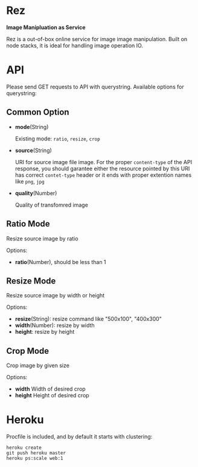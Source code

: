Rez
===

**Image Manipluation as Service**

Rez is a out-of-box online service for image image manipulation. Built on node stacks, it is ideal for handling image operation IO.


API
===

Please send GET requests to API with querystring. Available options for querystring:

Common Option
-------------

  * **mode**(String)

    Existing mode: `ratio`, `resize`, `crop`
  
  * **source**(String)

    URI for source image file image. For the proper `content-type` of the API response, you should garantee either the resource pointed by this URI has correct `contet-type` header or it ends with proper extention names like `png`, `jpg`
    
  * **quality**(Number)

    Quality of transfomred image


Ratio Mode
----------

Resize source image by ratio

Options:
  
  * **ratio**(Number), should be less than 1
  

Resize Mode
-----------

Resize source image by width or height

Options: 

  * **resize**(String): resize command like "500x100", "400x300"
  * **width**(Number): resize by width
  * **height**: resize by height


Crop Mode
---------

Crop image by given size

Options:
  
  * **width** Width of desired crop
  * **height** Height of desired crop


Heroku
======

Procfile is included, and by default it starts with clustering:

    heroku create
    git push heroku master
    heroku ps:scale web:1